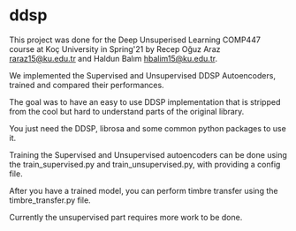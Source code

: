 # ddsp

This project was done for the Deep Unsuperised Learning COMP447 course at Koç University in Spring'21 by Recep Oğuz Araz raraz15@ku.edu.tr and Haldun Balım hbalim15@ku.edu.tr.

We implemented the Supervised and Unsupervised DDSP Autoencoders, trained and compared their performances.

The goal was to have an easy to use DDSP implementation that is stripped from the cool but hard to understand parts of the original library.

You just need the DDSP, librosa and some common python packages to use it.

Training the Supervised and Unsupervised autoencoders can be done using the train_supervised.py and train_unsupervised.py, with providing a config file.

After you have a trained model, you can perform timbre transfer using the timbre_transfer.py file.

Currently the unsupervised part requires more work to be done.

